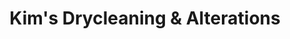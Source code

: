 ---
title: "Kim's Drycleaning & Alterations"
url: /calgary/kims-drycleaning-und-alterations/
shop: Wäscherei
---